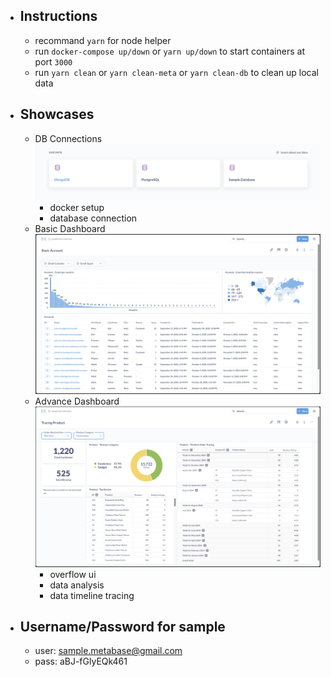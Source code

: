 - ## Instructions
   - recommand `yarn` for node helper
   - run `docker-compose up/down` or `yarn up/down` to start containers at port `3000`
   - run `yarn clean` or `yarn clean-meta` or `yarn clean-db` to clean up local data

- ## Showcases
  - DB Connections ![sample-database-connection](images/sample-database-connection.png)
     - docker setup
     - database connection 
  - Basic Dashboard ![sample-basic-dashboard](images/sample-basic-dashboard.png)
  - Advance Dashboard ![sample-tracing-dashboard](images/sample-tracing-dashboard.png)
     - overflow ui
     - data analysis
     - data timeline tracing

- ## Username/Password for sample
  - user: sample.metabase@gmail.com
  - pass: aBJ-fGlyEQk461
